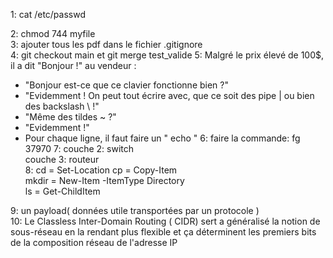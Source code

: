  1: cat  /etc/passwd  
 
 2: chmod 744 myfile  
 3: ajouter tous les pdf dans le fichier .gitignore  
 4: git checkout main et git merge test_valide
 5:  Malgré le prix élevé de 100$, il a dit "Bonjour !" au vendeur :
- "Bonjour est-ce que ce clavier fonctionne bien ?"
- "Evidemment ! On peut tout écrire avec, que ce soit des pipe | ou bien des backslash \\ !"
- "Même des tildes ~ ?"
- "Evidemment !"
- Pour chaque ligne, il faut faire un " echo "
 6: faire la commande: fg 37970 
 7:   couche 2: switch  
     couche 3: routeur   
 8: cd = Set-Location
    cp = Copy-Item  
    mkdir = New-Item -ItemType Directory  
    ls = Get-ChildItem  
   
 9: un payload( données utile transportées par un protocole )  
 10: Le Classless Inter-Domain Routing ( CIDR) sert a généralisé la notion de sous-réseau en la rendant plus flexible et ça déterminent les premiers bits de la composition réseau de l'adresse IP
